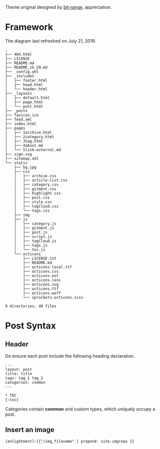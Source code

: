 Theme original designed by [bit-range](https://github.com/bit-ranger), appreciation.

# Framework

The diagram last refreshed on July 21, 2019.
```
.
├── 404.html
├── LICENSE
├── README.md
├── README_zh_CN.md
├── _config.yml
├── _includes
│   ├── footer.html
│   ├── head.html
│   └── header.html
├── _layouts
│   ├── default.html
│   ├── page.html
│   └── post.html
├── _posts
├── favicon.ico
├── feed.xml
├── index.html
├── pages
│   ├── 1archive.html
│   ├── 2category.html
│   ├── 3tag.html
│   ├── 4about.md
│   └── 5link-external.md
├── sign.svg
├── sitemap.xml
└── static
    ├── bg.jpg
    ├── css
    │   ├── archive.css
    │   ├── article-list.css
    │   ├── category.css
    │   ├── gitment.css
    │   ├── highlight.css
    │   ├── post.css
    │   ├── style.css
    │   ├── tagCloud.css
    │   └── tags.css
    ├── img
    ├── js
    │   ├── category.js
    │   ├── gitment.js
    │   ├── post.js
    │   ├── script.js
    │   ├── tagCloud.js
    │   ├── tags.js
    │   └── toc.js
    └── octicons
        ├── LICENSE.txt
        ├── README.md
        ├── octicons-local.ttf
        ├── octicons.css
        ├── octicons.eot
        ├── octicons.less
        ├── octicons.svg
        ├── octicons.ttf
        ├── octicons.woff
        └── sprockets-octicons.scss

9 directories, 48 files
```

# Post Syntax

## Header

Do ensure each post include the following heading declaration.
```
---
layout: post
title: title
tags: tag_1 tag_2
categories: common
---

* TOC
{:toc}
```
Categories contain **common** and custom types, which uniquely occupy a post.

## Insert an image

```
[enlightment]:{{"/img_filename" | prepend: site.imgrepo }}
```
